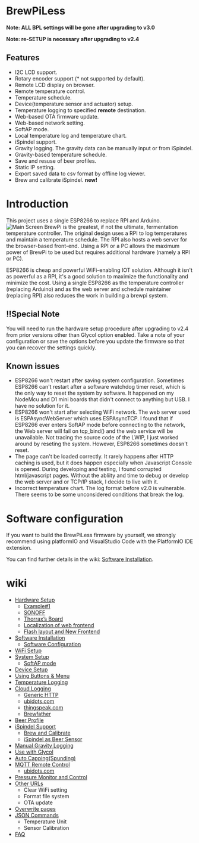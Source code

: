 # BrewPiLess
 **Note: ALL BPL settings will be gone after upgrading to v3.0**

 **Note: re-SETUP is necessary after upgrading to v2.4**

## Features
 * I2C LCD support.
 * Rotary encoder support (* not supported by default).
 * Remote LCD display on browser.
 * Remote temperature control.
 * Temperature schedule.
 * Device(temperature sensor and actuator) setup.
 * Temperature logging to specified **remote** destination. 
 * Web-based OTA firmware update.
 * Web-based network setting.
 * SoftAP mode.
 * Local temperature log and temperature chart.
 * iSpindel support. 
 * Gravity logging. The gravity data can be manually input or from iSpindel.
 * Gravity-based temperature schedule.
 * Save and resuse of beer profiles.
 * Static IP setting.
 * Export saved data to csv format by offline log viewer.
 * Brew and calibrate iSpindel. **new!**
   
# Introduction
This project uses a single ESP8266 to replace RPI and Arduino.
![Main Screen](doc/image/bplmain.jpg)
BrewPi is the greatest, if not the ultimate, fermentation temperature controller. The original design uses a RPI to log temperatures and maintain a temperature schedule. The RPI also hosts a web server for the browser-based front-end. 
Using a RPI or a PC allows the maximum power of BrewPi to be used but requires additional hardware (namely a RPI or PC). 

ESP8266 is cheap and powerful WiFi-enabling IOT solution. 
Although it isn't as powerful as a RPI, it's a good solution to maximize the functionality and minimize the cost. Using a single ESP8266 as the temperature controller (replacing Arduino) and as the web server and schedule maintainer (replacing RPI) also reduces the work in building a brewpi system.

## !!Special Note
You will need to run the hardware setup procedure after upgrading to v2.4 from prior versions other than Glycol option enabled. Take a note of your configuration or save the options before you update the firmware so that you can recover the settings quickly.
 
## Known issues
* ESP8266 won't restart after saving system configuration.
 Sometimes ESP8266 can't restart after a software watchdog timer reset, which is the only way to reset the system by software. It happened on my NodeMcu and D1 mini boards that didn't connect to anything but USB. I have no solution for it.
* ESP8266 won't start after selecting WiFi network.
 The web server used is ESPAsyncWebServer which uses ESPAsyncTCP. I found that if ESP8266 ever enters SoftAP mode before connecting to the network, the Web server will fail on tcp_bind() and the web service will be unavailable. Not tracing the source code of the LWIP, I just worked around by reseting the system. However, ESP8266 sometimes doesn't reset.
* The page can't be loaded correctly.
 It rarely happens after HTTP caching is used, but it does happen especially when Javascript Console is opened. During developing and testing, I found corrupted html/javascript pages. Without the abliity and time to debug or develop the web server and or TCP/IP stack, I decide to live with it.
* Incorrect temperature chart.
 The log format before v2.0 is vulnerable. There seems to be some unconsidered conditions that break the log. 

# Software configuration

If you want to build the BrewPiLess firmware by yourself, we strongly recommend using platformIO and VisualStudio Code with the PlatformIO IDE extension.

You can find further details in the wiki: [Software Installation](doc/SoftwareInstallation.md).

# wiki

* [Hardware Setup](doc/HardwareGeneral.md)
  * [Example#1](doc/HardwareExample1.md)
  * [SONOFF](doc/HardwareSONOFF.md)
  * [Thorrax’s Board](https://github.com/thorrak/brewpi-esp8266)
  * [Localization of web frontend](doc/LocalizationWebPage.md)
  * [Flash layout and New Frontend](doc/FlashLayoutAndNewUI.md)
* [Software Installation](doc/SoftwareInstallation.md)
  * [Software Configuration](doc/SoftwareConfiguration.md)
* [WiFi Setup](doc/WiFiSetupV31.md)
* [System Setup](doc/SystemSetup.md)
  * [SoftAP mode](doc/SoftAPMode.md)
* [Device Setup](doc/DeviceSetup.md)
* [Using Buttons & Menu](UsingButtonsAndUI.md)
* [Temperature Logging](TemperatureLogging.md)
* [Cloud Logging](CloudLogging.md)
  * [Generic HTTP](doc/GenericHttpLogging.md)
  * [ubidots.com](doc/ubidots.md)
  * [thingspeak.com](doc/thingspeak.md)
  * [Brewfather](doc/brewfather.md)
* [Beer Profile](doc/BeerProfile.md)
* [iSpindel Support](doc/iSpindelSupport.md)
  * [Brew and Calibrate](doc/BrewNCalibrate.md)
  * [iSpindel as Beer Sensor](doc/iSpindelAsSensor.md)
* [Manual Gravity Logging](doc/ManualGravityInput.md)
* [Use with Glycol](doc/glycol.md)
* [Auto Capping(Spunding)](doc/AutoSpunding.md)
* [MQTT Remote Control](doc/MQTT.md)
  * [ubidots.com](doc/MQTT.ubidots.md)
* [Pressure Monitor and Control](doc/PressureMonitor.md)
* [Other URLs](doc/OtherUrl.md)
  * Clear WiFi setting
  * Format file system
  * OTA update
* [Overwrite pages](doc/OverwritePages.md)
* [JSON Commands](doc/JsonCommand.md)
  * Temperature Unit
  * Sensor Calibration
* [FAQ](doc/FAQ.md)
